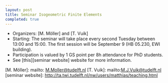 ```yaml
---
layout: post
title: Seminar Isogeometric Finite Elements
completed: true
---
```


* Organizers: [M. Möller] and [T. Vuik]
* Starting: The seminar will take place every second Tuesday between 13:00 and
  15:00. The first session will be September 9 (HB 05.230, EWI building).
* Participation is valued by 1 GS point per 8h attendance for PhD students.
* See [this][seminar website] website for more information.

[M. Möller]: mailto: M.Moller@tudelft.nl
[T. Vuik]: mailto:M.J.Vuik@tudelft.nl
[seminar website]: http://ta.twi.tudelft.nl/nw/users/matthias/teaching.html
